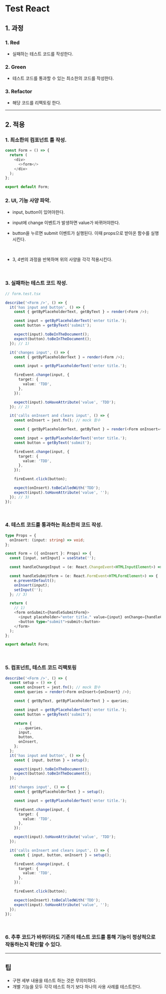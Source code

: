 # Test React

## 1. 과정

### 1. Red

- 실패하는 테스트 코드를 작성한다.

### 2. Green

- 테스트 코드를 통과할 수 있는 최소한의 코드를 작성한다.

### 3. Refactor

- 해당 코드를 리팩토링 한다.

---

## 2. 적용

### 1. 최소한의 컴포넌트 틀 작성.

```ts
const Form = () => {
  return (
    <div>
      <>form</>
    </div>
  );
};

export default Form;
```

### 2. UI, 기능 사양 파악.

- input, button이 있어야한다.
- input에 change 이벤트가 발생하면 value가 바뀌어야한다.
- button을 누르면 submit 이벤트가 실행된다. 이때 props으로 받아온 함수를 실행시킨다.

  <br />

- 3, 4번의 과정을 반복하며 위의 사양을 각각 적용시킨다.

<br />

### 3. 실패하는 테스트 코드 작성.

```ts
// form.test.tsx

describe('<Form />', () => {
  it('has input and button', () => {
    const { getByPlaceholderText, getByText } = render(<Form />);

    const input = getByPlaceholderText('enter title.');
    const button = getByText('submit');

    expect(input).toBeInTheDocument();
    expect(button).toBeInTheDocument();
  }); // 1)

  it('changes input', () => {
    const { getByPlaceholderText } = render(<Form />);

    const input = getByPlaceholderText('enter title.');

    fireEvent.change(input, {
      target: {
        value: 'TDD',
      },
    });

    expect(input).toHaveAttribute('value', 'TDD');
  }); // 2)

  it('calls onInsert and clears input', () => {
    const onInsert = jest.fn(); // mock 함수

    const { getByPlaceholderText, getByText } = render(<Form onInsert={onInsert} />);

    const input = getByPlaceholderText('enter title.');
    const button = getByText('submit');

    fireEvent.change(input, {
      target: {
        value: 'TDD',
      },
    });

    fireEvent.click(button);

    expect(onInsert).toBeCalledWith('TDD');
    expect(input).toHaveAttribute('value', '');
  }); // 3)
});
```

<br />

### 4. 테스트 코드를 통과하는 최소한의 코드 작성.

```ts
type Props = {
  onInsert: (input: string) => void;
};

const Form = ({ onInsert }: Props) => {
  const [input, setInput] = useState('');

  const handleChangeInput = (e: React.ChangeEvent<HTMLInputElement>) => setInput(e.target.value); // 2)

  const handleSubmitForm = (e: React.FormEvent<HTMLFormElement>) => {
    e.preventDefault();
    onInsert(input);
    setInput('');
  }; // 3)

  return (
    // 1)
    <form onSubmit={handleSubmitForm}>
      <input placeholder="enter title." value={input} onChange={handleChangeInput} />
      <button type="submit">submit</button>
    </form>
  );
};

export default Form;
```

<br />

### 5. 컴포넌트, 테스트 코드 리팩토링

```ts
describe('<Form />', () => {
  const setup = () => {
    const onInsert = jest.fn(); // mock 함수
    const queries = render(<Form onInsert={onInsert} />);

    const { getByText, getByPlaceholderText } = queries;

    const input = getByPlaceholderText('enter title.');
    const button = getByText('submit');

    return {
      ...queries,
      input,
      button,
      onInsert,
    };
  };
  it('has input and button', () => {
    const { input, button } = setup();

    expect(input).toBeInTheDocument();
    expect(button).toBeInTheDocument();
  });

  it('changes input', () => {
    const { getByPlaceholderText } = setup();

    const input = getByPlaceholderText('enter title.');

    fireEvent.change(input, {
      target: {
        value: 'TDD',
      },
    });

    expect(input).toHaveAttribute('value', 'TDD');
  });

  it('calls onInsert and clears input', () => {
    const { input, button, onInsert } = setup();

    fireEvent.change(input, {
      target: {
        value: 'TDD',
      },
    });

    fireEvent.click(button);

    expect(onInsert).toBeCalledWith('TDD');
    expect(input).toHaveAttribute('value', '');
  });
});
```

<br />

### 6. 추후 코드가 바뀌더라도 기존의 테스트 코드를 통해 기능이 정상적으로 작동하는지 확인할 수 있다.

---

## 팁

- 구현 세부 내용을 테스트 하는 것은 무의미하다.
- 개별 기능을 모두 각각 테스트 하기 보다 하나의 사용 사례를 테스트한다.
